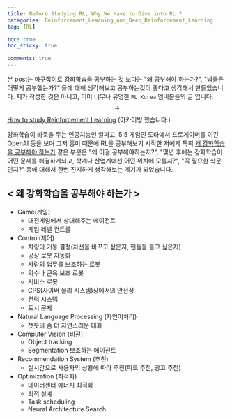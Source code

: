 ```yaml
---
title: Before Studying RL, Why We Have to Dive into RL ?
categories: Reinforcement_Learning_and_Deep_Reinforcement_Learning
tag: [RL]

toc: true
toc_sticky: true

comments: true
---
```


본 post는 마구잡이로 강화학습을 공부하는 것 보다는 "왜 공부해야 하는가?", "남들은 어떻게 공부했는가?" 들에 대해 생각해보고 공부하는것이 좋다고 생각해서 만들었습니다.
제가 작성한 것은 아니고, 이미 너무나 유명한 `RL Korea` 멤버분들의 글 입니다.
$$\rightarrow$$[How to study Reinforcement Learning](https://github.com/SeunghyunSEO/how_to_study_rl) (아카이빙 했습니다.)


강화학습이 바둑을 두는 인공지능인 알파고, 5:5 게임인 도타에서 프로게이머를 이긴 OpenAI 등을 보며 그저 흥미 때문에 RL을 공부해보기 시작한 저에게 특히 [왜 강화학습을 공부해야 하는가](https://github.com/reinforcement-learning-kr/how_to_study_rl/wiki/%EC%99%9C-%EA%B0%95%ED%99%94%ED%95%99%EC%8A%B5%EC%9D%84-%EA%B3%B5%EB%B6%80%ED%95%B4%EC%95%BC-%ED%95%98%EB%8A%94%EA%B0%80) 같은 부분은 "왜 이걸 공부해야하는지?", "몇년 후에는 강화학습이 어떤 문제를 해결하게되고, 학계나 산업계에선 어떤 위치에 오를지?", "꼭 필요한 학문인지?" 등에 대해서 한번 진지하게 생각해보는 계기가 되었습니다.


## < 왜 강화학습을 공부해야 하는가 >

- Game(게임)
  - 대전게임에서 상대해주는 에이전트
  - 게임 레벨 컨트롤
- Control(제어)
  - 차량의 거동 결정(차선을 바꾸고 싶은지, 핸들을 틀고 싶은지)
  - 공장 로봇 자동화
  - 사람의 업무를 보조하는 로봇
  - 의수나 근육 보조 로봇
  - 서비스 로봇
  - CPS(사이버 물리 시스템)상에서의 안전성
  - 전력 시스템
  - 도시 문제
- Natural Language Processing (자연어처리)
  - 챗봇의 좀 더 자연스러운 대화
- Computer Vision (비전)
  - Object tracking
  - Segmentation 보조하는 에이전트
- Recommendation System (추천)
  - 실시간으로 사용자의 상황에 따라 추천(피드 추천, 광고 추천)
- Optimization (최적화)
  - 데이터센터 에너지 최적화
  - 최적 설계
  - Task scheduling
  - Neural Architecture Search


